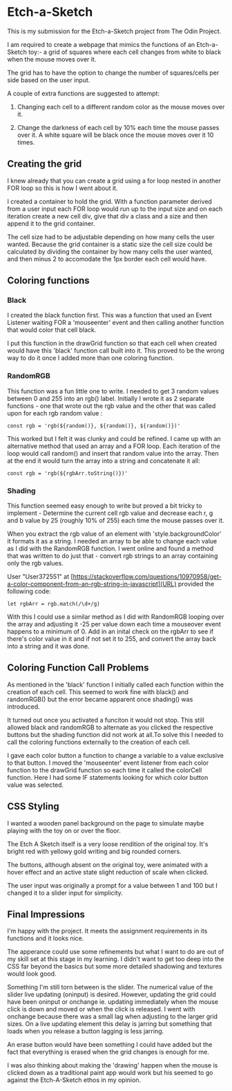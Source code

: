 # Etch-a-Sketch
This is my submission for the Etch-a-Sketch project from The Odin Project.

I am required to create a webpage that mimics the functions of an Etch-a-Sketch toy:- a grid of squares where each cell changes from white to black when the mouse moves over it. 

The grid has to have the option to change the number of squares/cells per side based on the user input.

A couple of extra functions are suggested to attempt:

1. Changing each cell to a different random color as the mouse moves over it.

2. Change the darkness of each cell by 10% each time the mouse passes over it. A white square will be black once the mouse moves over it 10 times.

## Creating the grid
I knew already that you can create a grid using a for loop nested in another FOR loop so this is how I went about it. 

I created a container to hold the grid. With a function parameter derived from a user input each FOR loop would run up to the input size and on each iteration create a new cell div, give that div a class and a size and then append it to the grid container. 

The cell size had to be adjustable depending on how many cells the user wanted. Because the grid container is a static size the cell size could be calculated by dividing the container by how many cells the user wanted, and then minus 2 to accomodate the 1px border each cell would have. 

## Coloring functions
### Black
I created the black function first. This was a function that used an Event Listener waiting FOR a 'mouseenter' event and then calling another function that would color that cell black.

I put this function in the drawGrid function so that each cell when created would have this 'black' function call built into it. This proved to be the wrong way to do it once I added more than one coloring function.

### RandomRGB
This function was a fun little one to write. I needed to get 3 random values between 0 and 255 into an rgb() label. Initially I wrote it as 2 separate functions - one that wrote out the rgb value and the other that was called upon for each rgb random value : 

`const rgb = 'rgb(${random()}, ${random()}, ${random()})'`

This worked but I felt it was clunky and could be refined. I came up with an alternative method that used an array and a FOR loop. Each iteration of the loop would call random() and insert that random value into the array. Then at the end it would turn the array into a string and concatenate it all:

`const rgb = 'rgb(${rgbArr.toString()})'`

### Shading
This function seemed easy enough to write but proved a bit tricky to implement - Determine the current cell rgb value and decrease each r, g and b value by 25 (roughly 10% of 255) each time the mouse passes over it.

When you extract the rgb value of an element with 'style.backgroundColor' it formats it as a string. I needed an array to be able to change each value as I did with the RandomRGB function. I went online and found a method that was written to do just that - convert rgb strings to an array containing only the rgb values.

User "User372551" at [https://stackoverflow.com/questions/10970958/get-a-color-component-from-an-rgb-string-in-javascript](URL) provided the following code:

`let rgbArr = rgb.match(/\d+/g)`

With this I could use a similar method as I did with RandomRGB looping over the array and adjusting it -25 per value down each time a mouseover event happens to a minimum of 0. Add in an inital check on the rgbArr to see if there's color value in it and if not set it to 255, and convert the array back into a string and it was done.


## Coloring Function Call Problems
As mentioned in the 'black' function I initially called each function within the creation of each cell. This seemed to work fine with black() and randomRGB() but the error became apparent once shading() was introduced.

It turned out once you activated a funciton it would not stop. This still allowed black and randomRGB to alternate as you clicked the respective buttons but the shading function did not work at all.To solve this I needed to call the coloring functions externally to the creation of each cell. 

I gave each color button a function to change a variable to a value exclusive to that button. I moved the 'mouseenter' event listener from each color function to the drawGrid function so each time it called the colorCell function. Here I had some IF statements looking for which color button value was selected.

## CSS Styling
I wanted a wooden panel background on the page to simulate maybe playing with the toy on or over the floor.

The Etch A Sketch itself is a very loose rendition of the original toy. It's bright red with yellowy gold writing and big rounded corners.

The buttons, although absent on the original toy, were animated with a hover effect and an active state slight reduction of scale when clicked.

The user input was originally a prompt for a value between 1 and 100 but I changed it to a slider input for simplicity.

## Final Impressions
I'm happy with the project. It meets the assignment requirements in its functions and it looks nice.

The apperance could use some refinements but what I want to do are out of my skill set at this stage in my learning. I didn't want to get too deep into the CSS far beyond the basics but some more detailed shadowing and textures would look good.

Something I'm still torn between is the slider. The numerical value of the slider live updating (oninput) is desired. However, updating the grid could have been oninput or onchange ie. updating immediately when the mouse click is down and moved or when the click is released. I went with onchange because there was a small lag when adjusting to the larger grid sizes. On a live updating element this delay is jarring but something that loads when you release a button lagging is less jarring.

An erase button would have been something I could have added but the fact that everything is erased when the grid changes is enough for me.

I was also thinking about making the 'drawing' happen when the mouse is clicked down as a traditional paint app would work but his seemed to go against the Etch-A-Sketch ethos in my opinion.








